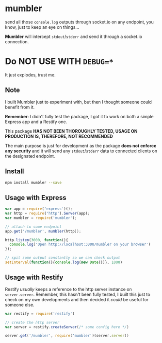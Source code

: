 # mumbler
send all those `console.log` outputs through socket.io on any endpoint, you know,
just to keep an eye on things...

**Mumbler** will intercept `stdout`/`stderr` and send it through a socket.io connection.


# Do NOT USE WITH `DEBUG=*`
It just explodes, trust me.


## Note
I built Mumbler just to experiment with, but then I thought someone could benefit from it.

**Remember**: I didn't fully test the package, I got it to work on both a simple
Express app and a Restify one.

This package **HAS NOT BEEN THOROUGHLY TESTED, USAGE ON PRODUCTION IS,
THEREFORE, NOT RECOMMENDED**

The main purpose is just for development as the package **does not
enforce any security** and it will send any `stdout`/`stderr` data to
connected clients on the designated endpoint.


## Install
```bash
npm install mumbler --save
```


## Usage with Express
```javascript
var app = require('express')();
var http = require('http').Server(app);
var mumbler = require('mumbler');

// attach to some endpoint
app.get('/mumbler', mumbler(http));

http.listen(3000, function(){
  console.log('Open http://localhost:3000/mumbler on your browser')
});

// spit some output constantly so we can check output
setInterval(function(){console.log(new Date())}, 1000)
```


## Usage with Restify
Restify _usually_ keeps a reference to the http server instance on
`server.server`. Remember, this hasn't been fully tested, I built this
just to check on my own developments and then decided it _could_ be
useful for someone else.
```javascript
var restify = require('restify')

// create the http server
var server = restify.createServer(/* some config here */)

server.get('/mumbler', require('mumbler')(server.server))
```
